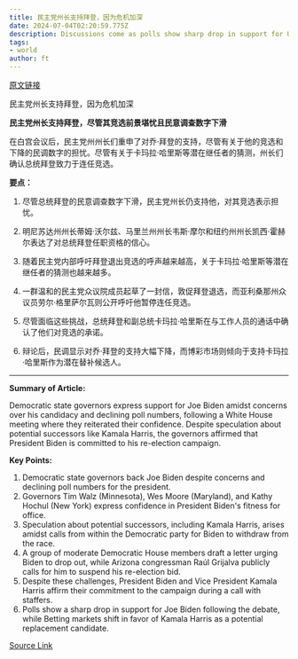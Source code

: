 ```yaml
---
title: 民主党州长支持拜登，因为危机加深
date: 2024-07-04T02:20:59.775Z
description: Discussions come as polls show sharp drop in support for US president
tags: 
- world
author: ft
---
```


[原文链接](https://ft.com/content/4ade7284-21ea-4535-915c-17abce46e12f)

民主党州长支持拜登，因为危机加深

**民主党州长支持拜登，尽管其竞选前景堪忧且民意调查数字下滑**

在白宫会议后，民主党州州长们重申了对乔·拜登的支持，尽管有关于他的竞选和下降的民调数字的担忧。尽管有关于卡玛拉·哈里斯等潜在继任者的猜测，州长们确认总统拜登致力于连任竞选。

**要点：**

1. 尽管总统拜登的民意调查数字下滑，民主党州长仍支持他，对其竞选表示担忧。

2. 明尼苏达州州长蒂姆·沃尔兹、马里兰州州长韦斯·摩尔和纽约州州长凯西·霍赫尔表达了对总统拜登任职资格的信心。

3. 随着民主党内部呼吁拜登退出竞选的呼声越来越高，关于卡玛拉·哈里斯等潜在继任者的猜测也越来越多。

4. 一群温和的民主党众议院成员起草了一封信，敦促拜登退选，而亚利桑那州众议员劳尔·格里萨尔瓦则公开呼吁他暂停连任竞选。

5. 尽管面临这些挑战，总统拜登和副总统卡玛拉·哈里斯在与工作人员的通话中确认了他们对竞选的承诺。

6. 辩论后，民调显示对乔·拜登的支持大幅下降，而博彩市场则倾向于支持卡玛拉·哈里斯作为潜在替补候选人。

---

 **Summary of Article:**

Democratic state governors express support for Joe Biden amidst concerns over his candidacy and declining poll numbers, following a White House meeting where they reiterated their confidence. Despite speculation about potential successors like Kamala Harris, the governors affirmed that President Biden is committed to his re-election campaign.

**Key Points:**

1. Democratic state governors back Joe Biden despite concerns and declining poll numbers for the president.
2. Governors Tim Walz (Minnesota), Wes Moore (Maryland), and Kathy Hochul (New York) express confidence in President Biden's fitness for office.
3. Speculation about potential successors, including Kamala Harris, arises amidst calls from within the Democratic party for Biden to withdraw from the race.
4. A group of moderate Democratic House members draft a letter urging Biden to drop out, while Arizona congressman Raúl Grijalva publicly calls for him to suspend his re-election bid.
5. Despite these challenges, President Biden and Vice President Kamala Harris affirm their commitment to the campaign during a call with staffers.
6. Polls show a sharp drop in support for Joe Biden following the debate, while Betting markets shift in favor of Kamala Harris as a potential replacement candidate.

[Source Link](https://ft.com/content/4ade7284-21ea-4535-915c-17abce46e12f)

